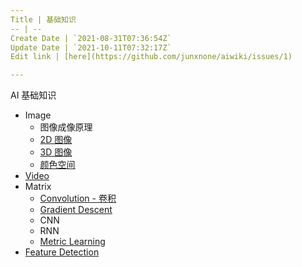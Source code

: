 ```yaml
---
Title | 基础知识
-- | --
Create Date | `2021-08-31T07:36:54Z`
Update Date | `2021-10-11T07:32:17Z`
Edit link | [here](https://github.com/junxnone/aiwiki/issues/1)

---
```

AI  基础知识

- Image
  - 图像成像原理
  - [2D 图像](./2D_Images)
  - [3D 图像](./3D_images)
  - [颜色空间](./Image_Color_Spaces)
- [Video](./Video)
- Matrix
  - [Convolution - 卷积](/Convolution_Summary.md)
  - [Gradient Descent](https://github.com/junxnone/ml/issues/89)
  - CNN
  - RNN
  - [Metric Learning](https://github.com/junxnone/tech-io/issues/610)
- [Feature Detection](/Feature_Detection)
